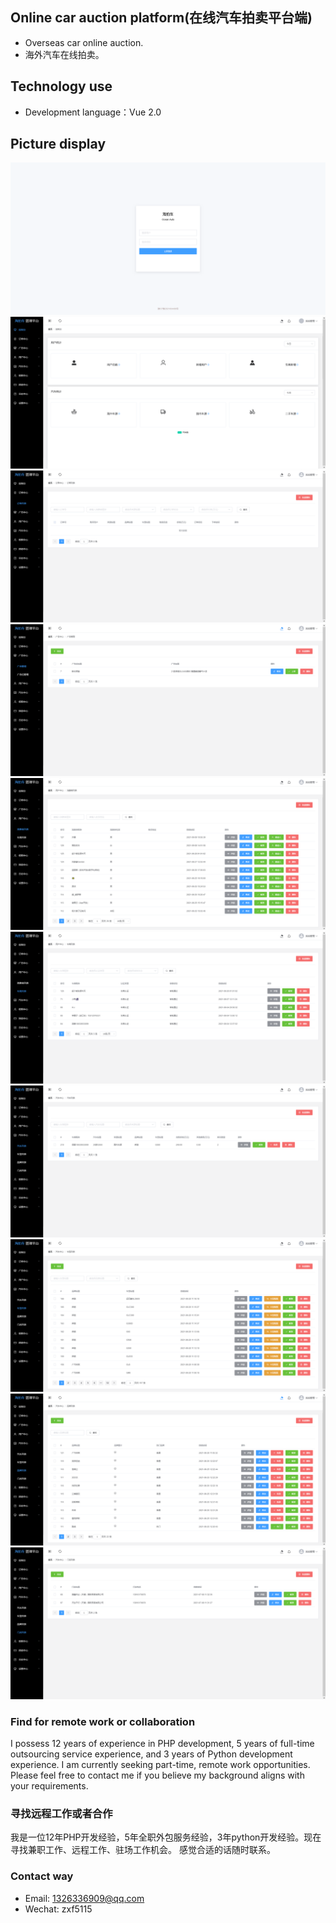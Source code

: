 ## Online car auction platform(在线汽车拍卖平台端)
- Overseas car online auction.
- 海外汽车在线拍卖。


## Technology use
- Development language：Vue 2.0


## Picture display
![登录页](tmp/1.png)
![首页](tmp/2.png)
![订单列表页](tmp/3.png)
![广告列表页](tmp/4.png)
![消费者列表页](tmp/5.png)
![车商列表页](tmp/6.png)
![汽车列表页](tmp/7.png)
![车型列表页](tmp/8.png)
![品牌列表页](tmp/9.png)
![门店列表页](tmp/10.png)


### Find for remote work or collaboration
I possess 12 years of experience in PHP development, 5 years of full-time outsourcing service experience, and 3 years of Python development experience.  I am currently seeking part-time, remote work opportunities.  Please feel free to contact me if you believe my background aligns with your requirements.


### 寻找远程工作或者合作
我是一位12年PHP开发经验，5年全职外包服务经验，3年python开发经验。现在寻找兼职工作、远程工作、驻场工作机会。 感觉合适的话随时联系。


### Contact way
- Email: 1326336909@qq.com
- Wechat: zxf5115
